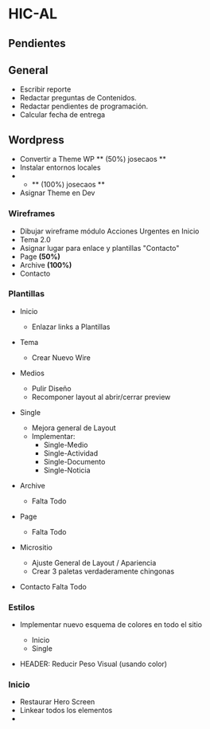 # HIC-AL

## Pendientes


## General

- Escribir reporte
- Redactar preguntas de Contenidos.
- Redactar pendientes de programación.
- Calcular fecha de entrega


## Wordpress

- Convertir a Theme WP ** (50%) josecaos **
- Instalar entornos locales
- - ** (100%) josecaos **
- Asignar Theme en Dev


### Wireframes
   - Dibujar wireframe módulo Acciones Urgentes en Inicio
   - Tema 2.0
   - Asignar lugar para enlace y plantillas "Contacto"
   - Page **(50%)**
   - Archive **(100%)**
   - Contacto

### Plantillas

- Inicio
   - Enlazar links a Plantillas
- Tema
   - Crear Nuevo Wire
- Medios
   - Pulir Diseño
   - Recomponer layout al abrir/cerrar preview
- Single
   - Mejora general de Layout
   - Implementar:
      - Single-Medio
      - Single-Actividad
      - Single-Documento
      - Single-Noticia

- Archive
   - Falta Todo

- Page
   - Falta Todo

- Micrositio
   - Ajuste General de Layout / Apariencia
   - Crear 3 paletas verdaderamente chingonas

- Contacto
   Falta Todo

### Estilos

- Implementar nuevo esquema de colores en todo el sitio
   - Inicio
   - Single

- HEADER: Reducir Peso Visual (usando color)



### Inicio

- Restaurar Hero Screen
- Linkear todos los elementos
-
